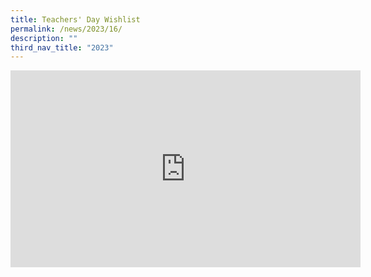 ```yaml
---
title: Teachers' Day Wishlist
permalink: /news/2023/16/
description: ""
third_nav_title: "2023"
---
```

<iframe allowfullscreen="" allow="accelerometer; autoplay; clipboard-write; encrypted-media; gyroscope; picture-in-picture; web-share" frameborder="0" title="YouTube video player" src="https://www.youtube.com/embed/EkEPAj3DtDE?si=Y2cI0LgjlZ_a67ZT" height="315" width="560"></iframe>